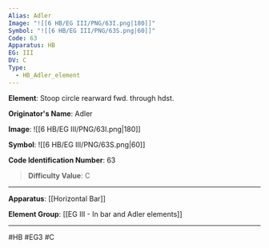 ```yaml
---
Alias: Adler
Image: "![[6 HB/EG III/PNG/63I.png|180]]"
Symbol: "![[6 HB/EG III/PNG/63S.png|60]]"
Code: 63
Apparatus: HB
EG: III
DV: C
Type:
  - HB_Adler_element
---
```

**Element**: Stoop circle rearward fwd. through hdst.

**Originator's Name**: Adler

**Image**:
![[6 HB/EG III/PNG/63I.png|180]]

**Symbol**:
![[6 HB/EG III/PNG/63S.png|60]]

**Code Identification Number**: 63

>**Difficulty Value**: C

___
**Apparatus**: [[Horizontal Bar]]

**Element Group**: [[EG III - In bar and Adler elements]]
___
#HB #EG3 #C
